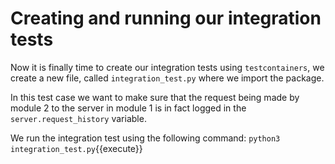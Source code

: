 # Creating and running our integration tests 
Now it is finally time to create our integration tests using `testcontainers`, we create a new file, called `integration_test.py` where we import the package.

In this test case we want to make sure that the request being made by module 2 to the server in module 1 is in fact logged in the `server.request_history` variable.

We run the integration test using the following command:
`python3 integration_test.py`{{execute}} 